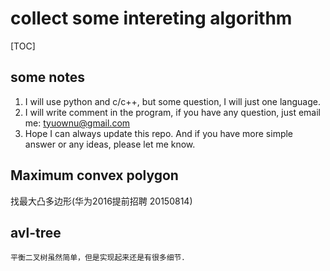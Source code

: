 # collect some intereting algorithm

[TOC]

## some notes
1. I will use python and c/c++, but some question, I will just one language.
2. I will write comment in the program, if you have any question, just email me: tyuownu@gmail.com
3. Hope I can always update this repo. And if you have more simple answer or any ideas, please let me know.
## Maximum convex polygon
找最大凸多边形(华为2016提前招聘 20150814)

## avl-tree
    平衡二叉树虽然简单，但是实现起来还是有很多细节．
